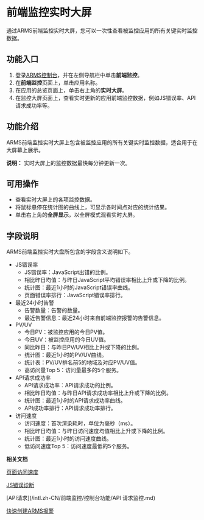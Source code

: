 # 前端监控实时大屏

通过ARMS前端监控实时大屏，您可以一次性查看被监控应用的所有关键实时监控数据。

## 功能入口

1.  登录[ARMS控制台](https://arms.console.aliyun.com/#/home)，并在左侧导航栏中单击**前端监控**。
2.  在**前端监控**页面上，单击应用名称。
3.  在应用的总览页面上，单击右上角的**实时大屏**。
4.  在监控大屏页面上，查看实时更新的应用前端监控数据，例如JS错误率、API请求成功率等。

## 功能介绍

ARMS前端监控实时大屏上包含被监控应用的所有关键实时监控数据，适合用于在大屏幕上展示。

**说明：** 实时大屏上的监控数据最快每分钟更新一次。

## 可用操作

-   查看实时大屏上的各项监控数据。
-   将鼠标悬停在统计图的曲线上，可显示各时间点对应的统计结果。
-   单击右上角的**全屏显示**，以全屏模式观看实时大屏。

## 字段说明

ARMS前端监控实时大盘所包含的字段含义说明如下。

-   JS错误率
    -   JS错误率：JavaScript出错的比例。
    -   相比昨日均值：与昨日JavaScript平均错误率相比上升或下降的比例。
    -   统计图：最近1小时的JavaScript错误率曲线。
    -   页面错误率排行：JavaScript错误率排行。
-   最近24小时告警
    -   告警数量：告警的数量。
    -   最近告警信息：最近24小时来自前端监控报警的告警信息。
-   PV/UV
    -   今日PV：被监控应用的今日PV值。
    -   今日UV：被监控应用的今日UV值。
    -   同比昨日：与昨日PV/UV相比上升或下降的比例。
    -   统计图：最近1小时的PV/UV曲线。
    -   统计表：PV/UV排名前5的地域及对应PV/UV值。
    -   高访问量Top 5：访问量最多的5个服务。
-   API请求成功率
    -   API请求成功率：API请求成功的比例。
    -   相比昨日均值：与昨日API请求成功率相比上升或下降的比例。
    -   统计图：最近1小时的API请求成功率曲线。
    -   API成功率排行：API请求成功率排行。
-   访问速度
    -   访问速度：首次渲染耗时，单位为毫秒（ms）。
    -   相比昨日均值：与昨日访问速度均值相比上升或下降的比例。
    -   统计图：最近1小时的访问速度曲线。
    -   低访问速度Top 5：访问速度最低的5个服务。

**相关文档**  


[页面访问速度](/intl.zh-CN/前端监控/控制台功能/页面访问速度.md)

[JS错误诊断](/intl.zh-CN/前端监控/控制台功能/JS错误诊断.md)

[API请求](/intl.zh-CN/前端监控/控制台功能/API 请求监控.md)

[快速创建ARMS报警](/intl.zh-CN/快速入门/快速创建ARMS报警.md)


